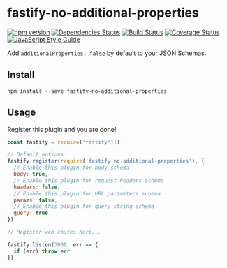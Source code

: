 # fastify-no-additional-properties

[![npm version](https://badge.fury.io/js/fastify-no-additional-properties.svg)](https://badge.fury.io/js/fastify-no-additional-properties) [![Dependencies Status](https://david-dm.org/greguz/fastify-no-additional-properties.svg)](https://david-dm.org/greguz/fastify-no-additional-properties.svg) [![Build Status](https://travis-ci.com/greguz/fastify-no-additional-properties.svg?branch=master)](https://travis-ci.com/greguz/fastify-no-additional-properties) [![Coverage Status](https://coveralls.io/repos/github/greguz/fastify-no-additional-properties/badge.svg?branch=master)](https://coveralls.io/github/greguz/fastify-no-additional-properties?branch=master) [![JavaScript Style Guide](https://img.shields.io/badge/code_style-standard-brightgreen.svg)](https://standardjs.com)

Add `additionalProperties: false` by default to your JSON Schemas.

## Install

```
npm install --save fastify-no-additional-properties
```

## Usage

Register this plugin and you are done!

```javascript
const fastify = require('fastify')()

// Default options
fastify.register(require('fastify-no-additional-properties'), {
  // Enable this plugin for body schema
  body: true,
  // Enable this plugin for request headers schema
  headers: false,
  // Enable this plugin for URL parameters schema
  params: false,
  // Enable this plugin for query string schema
  query: true
})

// Register web routes here...

fastify.listen(3000, err => {
  if (err) throw err
})
```
